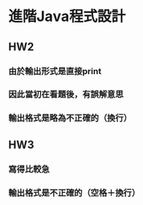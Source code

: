# 進階Java程式設計

## HW2
### 由於輸出形式是直接print
### 因此當初在看題後，有誤解意思
### 輸出格式是略為不正確的（換行）

## HW3
### 寫得比較急
### 輸出格式是不正確的（空格＋換行）
